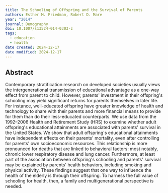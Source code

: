 ```yaml
---
title: The Schooling of Offspring and the Survival of Parents
authors: Esther M. Friedman, Robert D. Mare
year: "2014"
journal: Demography
doi: 10.1007/s13524-014-0303-z
tags:
  - education
  - health
date created: 2024-12-17
date modified: 2024-12-17
---
```


## Abstract

Contemporary stratification research on developed societies usually views the intergenerational transmission of educational advantage as a one-way effect from parent to child. However, parents' investment in their offspring's schooling may yield significant returns for parents themselves in later life. For instance, well-educated offspring have greater knowledge of health and technology to share with their parents and more financial means to provide for them than do their less-educated counterparts. We use data from the 1992–2006 Health and Retirement Study (HRS) to examine whether adult offspring's educational attainments are associated with parents' survival in the United States. We show that adult offspring's educational attainments have independent effects on their parents' mortality, even after controlling for parents' own socioeconomic resources. This relationship is more pronounced for deaths that are linked to behavioral factors: most notably, chronic lower respiratory disease and lung cancer. Furthermore, at least part of the association between offspring's schooling and parents' survival may be explained by parents' health behaviors, including smoking and physical activity. These findings suggest that one way to influence the health of the elderly is through their offspring. To harness the full value of schooling for health, then, a family and multigenerational perspective is needed.
